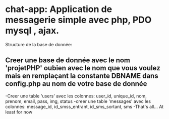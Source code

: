 # chat-app: Application de messagerie simple avec php, PDO mysql , ajax.
Structure de la base de donnée: 
## Creer une base de donnée avec le nom 'projetPHP' oubien avec le nom que vous voulez mais en remplaçant la constante DBNAME dans config.php au nom de votre base de donnée
-Creer une table 'users' avec les colonnes: user_id, unique_id, nom, prenom, email, pass, img, status
-creer une table 'messages' avec les colonnes: message_id, id_smss_entrant, id_sms_sortant, sms 
-That's all... At least for now
